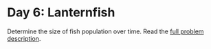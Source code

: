 # Day 6: Lanternfish

Determine the size of fish population over time. Read the [full problem description](https://adventofcode.com/2021/day/6).
